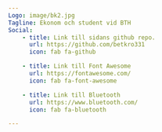 ```yaml
---
Logo: image/bk2.jpg
Tagline: Ekonom och student vid BTH
Social:
    - title: Link till sidans github repo.
      url: https://github.com/betkro331
      icon: fab fa-github

    - title: Link till Font Awesome
      url: https://fontawesome.com/
      icon: fab fa-font-awesome

    - title: Link till Bluetooth
      url: https://www.bluetooth.com/
      icon: fab fa-bluetooth

---
```

